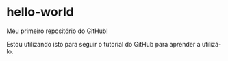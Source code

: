 # hello-world
Meu primeiro repositório do GitHub!

Estou utilizando isto para seguir o tutorial do GitHub para aprender a utilizá-lo.
